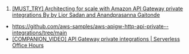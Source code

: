 
1. [[MUST_TRY] Architecting for scale with Amazon API Gateway private integrations By by Lior Sadan and Anandprasanna Gaitonde](https://aws.amazon.com/blogs/compute/architecting-for-scale-with-amazon-api-gateway-private-integrations/)
- https://github.com/aws-samples/aws-apigw-http-api-private--integrations/tree/main
- [[COMPANION_VIDEO] API Gateway private integrations | Serverless Office Hours](https://www.twitch.tv/videos/2041400932)

